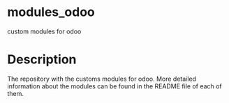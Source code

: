 # modules_odoo
custom modules for odoo

# Description
The repository with the customs modules for odoo. More detailed information about the modules can be found in the README file of each of them.
